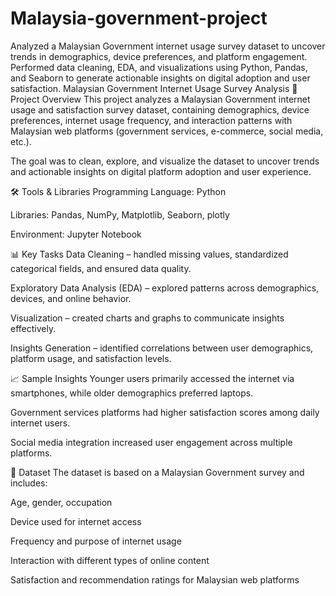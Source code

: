 # Malaysia-government-project
Analyzed a Malaysian Government internet usage survey dataset to uncover trends in demographics, device preferences, and platform engagement. Performed data cleaning, EDA, and visualizations using Python, Pandas, and Seaborn to generate actionable insights on digital adoption and user satisfaction.
Malaysian Government Internet Usage Survey Analysis
📌 Project Overview
This project analyzes a Malaysian Government internet usage and satisfaction survey dataset, containing demographics, device preferences, internet usage frequency, and interaction patterns with Malaysian web platforms (government services, e-commerce, social media, etc.).

The goal was to clean, explore, and visualize the dataset to uncover trends and actionable insights on digital platform adoption and user experience.

🛠 Tools & Libraries
Programming Language: Python

Libraries: Pandas, NumPy, Matplotlib, Seaborn, plotly

Environment: Jupyter Notebook

📊 Key Tasks
Data Cleaning – handled missing values, standardized categorical fields, and ensured data quality.

Exploratory Data Analysis (EDA) – explored patterns across demographics, devices, and online behavior.

Visualization – created charts and graphs to communicate insights effectively.

Insights Generation – identified correlations between user demographics, platform usage, and satisfaction levels.

📈 Sample Insights
Younger users primarily accessed the internet via smartphones, while older demographics preferred laptops.

Government services platforms had higher satisfaction scores among daily internet users.

Social media integration increased user engagement across multiple platforms.

📂 Dataset
The dataset is based on a Malaysian Government survey and includes:

Age, gender, occupation

Device used for internet access

Frequency and purpose of internet usage

Interaction with different types of online content

Satisfaction and recommendation ratings for Malaysian web platforms
